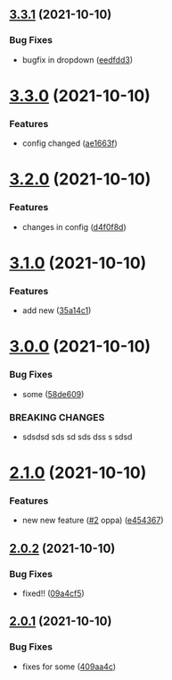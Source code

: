 ## [3.3.1](https://github.com/AndyKIron/semantic-release-test/compare/v3.3.0...v3.3.1) (2021-10-10)


### Bug Fixes

* bugfix in dropdown ([eedfdd3](https://github.com/AndyKIron/semantic-release-test/commit/eedfdd3032b92fb8b65aa1b9409ac8d066a4e4da))

# [3.3.0](https://github.com/AndyKIron/semantic-release-test/compare/v3.2.0...v3.3.0) (2021-10-10)


### Features

* config changed ([ae1663f](https://github.com/AndyKIron/semantic-release-test/commit/ae1663f00d205f8ad4c4885fcd6719bc9705b122))

# [3.2.0](https://github.com/AndyKIron/semantic-release-test/compare/v3.1.0...v3.2.0) (2021-10-10)


### Features

* changes in config ([d4f0f8d](https://github.com/AndyKIron/semantic-release-test/commit/d4f0f8d9f2ffa00be3ac775011b8d9c04ce41185))

# [3.1.0](https://github.com/AndyKIron/semantic-release-test/compare/v3.0.0...v3.1.0) (2021-10-10)


### Features

* add new ([35a14c1](https://github.com/AndyKIron/semantic-release-test/commit/35a14c14d1bb81258fe89bb39f0f84c07d96a202))

# [3.0.0](https://github.com/AndyKIron/semantic-release-test/compare/v2.1.0...v3.0.0) (2021-10-10)


### Bug Fixes

* some ([58de609](https://github.com/AndyKIron/semantic-release-test/commit/58de609d8188a15b9191dff9b4d58ca894a94a8e))


### BREAKING CHANGES

* sdsdsd sds sd sds dss s sdsd

# [2.1.0](https://github.com/AndyKIron/semantic-release-test/compare/v2.0.2...v2.1.0) (2021-10-10)


### Features

* new new feature ([#2](https://github.com/AndyKIron/semantic-release-test/issues/2) oppa) ([e454367](https://github.com/AndyKIron/semantic-release-test/commit/e4543677dca1de917394ac25f0a6988eae02b889))

## [2.0.2](https://github.com/AndyKIron/semantic-release-test/compare/v2.0.1...v2.0.2) (2021-10-10)


### Bug Fixes

* fixed!! ([09a4cf5](https://github.com/AndyKIron/semantic-release-test/commit/09a4cf5f729b4173ab4582ced3665575a3dc1ef3))

## [2.0.1](https://github.com/AndyKIron/semantic-release-test/compare/v2.0.0...v2.0.1) (2021-10-10)


### Bug Fixes

* fixes for some ([409aa4c](https://github.com/AndyKIron/semantic-release-test/commit/409aa4ca4950a55ca09b72bfc4afd7be43df293e))
